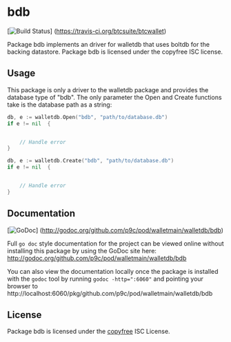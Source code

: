 bdb
===

[![Build Status](https://travis-ci.org/btcsuite/btcwallet.png?branch=master)]
(https://travis-ci.org/btcsuite/btcwallet)

Package bdb implements an driver for walletdb that uses boltdb for the backing
datastore.  Package bdb is licensed under the copyfree ISC license.

## Usage

This package is only a driver to the walletdb package and provides the database
type of "bdb".  The only parameter the Open and Create functions take is the
database path as a string:

```Go
db, e := walletdb.Open("bdb", "path/to/database.db")
if e != nil  {


	// Handle error
}
```

```Go
db, e := walletdb.Create("bdb", "path/to/database.db")
if e != nil  {


	// Handle error
}
```

## Documentation

[![GoDoc](https://godoc.org/github.com/p9c/pod/walletmain/walletdb/bdb?status.png)]
(http://godoc.org/github.com/p9c/pod/walletmain/walletdb/bdb)

Full `go doc` style documentation for the project can be viewed online without
installing this package by using the GoDoc site here:
http://godoc.org/github.com/p9c/pod/walletmain/walletdb/bdb

You can also view the documentation locally once the package is installed with
the `godoc` tool by running `godoc -http=":6060"` and pointing your browser to
http://localhost:6060/pkg/github.com/p9c/pod/walletmain/walletdb/bdb

## License

Package bdb is licensed under the [copyfree](http://copyfree.org) ISC
License.
